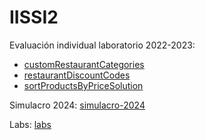 # IISSI2

Evaluación individual laboratorio 2022-2023:
- [customRestaurantCategories](https://github.com/IISSI2-IS-2022-2023/Parciales/commits/customRestaurantCategories/)
- [restaurantDiscountCodes](https://github.com/IISSI2-IS-2022-2023/Parciales/commits/restaurantDiscountCodes/)
- [sortProductsByPriceSolution](https://github.com/IISSI2-IS-2022-2023/Parciales/commits/sortProductsByPriceSolution/)

Simulacro 2024: [simulacro-2024](https://github.com/fluserl/gazpacho/commits/simulacro-2024/)

Labs: [labs](https://github.com/fluserl/gazpacho/commits/labs/)
